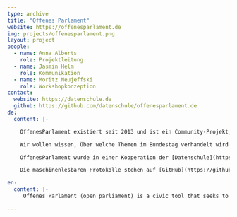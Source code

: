 ```yaml
---
type: archive
title: "Offenes Parlament"
website: https://offenesparlament.de
img: projects/offenesparlament.png
layout: project
people:
  - name: Anna Alberts
    role: Projektleitung
  - name: Jasmin Helm
    role: Kommunikation
  - name: Moritz Neujeffski
    role: Workshopkonzeption
contact:
  website: https://datenschule.de
  github: https://github.com/datenschule/offenesparlament.de
de:
  content: |-

    OffenesParlament existiert seit 2013 und ist ein Community-Projekt, zu dem viele ehrenamtlich Engagierte beigetragen haben. Ziel ist es, Regierungshandeln verständlicher und transparenter zu machen.

    Wir wollen wissen, über welche Themen im Bundestag verhandelt wird und welche Positionen die einzelnen Abgeordneten beziehen.

    OffenesParlament wurde in einer Kooperation der [Datenschule](https://datenschule.de) zusammen mit [Abgeordnetenwatch](https://abgeordnetenwatch.de) mit dem Ziel alle Plenarprotokolle des Bundestages aus der 18. Wahlperiode (2013 - 2017) durchsuchbar zu machen, neu aufgesetzt.

    Die maschinenlesbaren Protokolle stehen auf [GitHub](https://github.com/Datenschule/offenesparlament-data) zur Verfügung

en:
  content: |-
     Offenes Parlament (open parliament) is a civic tool that seeks to increase citizen's understanding of political processes. Through the increased access it provides it seeks to faciliate political discourse and constructive participation.

---
```

